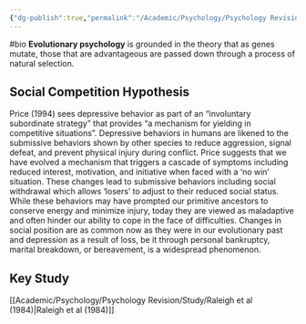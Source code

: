 ```yaml
---
{"dg-publish":true,"permalink":"/Academic/Psychology/Psychology Revision/Topics/Evolutionary explanations for behavior/"}
---
```


#bio
**Evolutionary psychology** is grounded in the theory that as genes mutate, those that are advantageous are passed down through a process of natural selection.

##  **Social Competition Hypothesis**
Price (1994) sees depressive behavior as part of an “involuntary subordinate strategy” that provides “a mechanism for yielding in competitive situations”. Depressive behaviors in humans are likened to the submissive behaviors shown by other species to reduce aggression, signal defeat, and prevent physical injury during conflict. Price suggests that we have evolved a mechanism that triggers a cascade of symptoms including reduced interest, motivation, and initiative when faced with a ‘no win’ situation. These changes lead to submissive behaviors including social withdrawal which allows ‘losers’ to adjust to their reduced social status. While these behaviors may have prompted our primitive ancestors to conserve energy and minimize injury, today they are viewed as maladaptive and often hinder our ability to cope in the face of difficulties. Changes in social position are as common now as they were in our evolutionary past and depression as a result of loss, be it through personal bankruptcy, marital breakdown, or bereavement, is a widespread phenomenon.

## Key Study 
[[Academic/Psychology/Psychology Revision/Study/Raleigh et al (1984)\|Raleigh et al (1984)]] 
